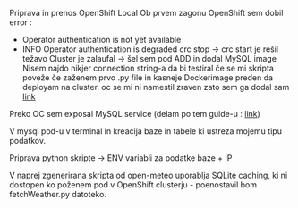 Priprava in prenos OpenShift Local
Ob prvem zagonu OpenShift sem dobil error : 
- Operator authentication is not yet available
- INFO Operator authentication is degraded
crc stop -> crc start je rešil težavo
Cluster je zalaufal -> šel sem pod ADD in dodal MySQL image
Nisem najdo nikjer connection string-a da bi testiral če se mi skripta poveže če zaženem prvo .py file in kasneje Dockerimage preden da deployam na cluster. 
oc se mi ni namestil zraven zato sem ga dodal sam [link](https://stackoverflow.com/questions/67458700/how-to-solve-oc-is-not-recognized-as-an-internal-or-external-command-problem)

Preko OC sem exposal MySQL service (delam po tem guide-u : [link](https://medium.com/fnplus/creating-deploying-and-exposing-a-mysql-database-container-on-redhat-openshift-8fda5a81e1a2))

V mysql pod-u v terminal in kreacija baze in tabele ki ustreza mojemu tipu podatkov. 

Priprava python skripte -> ENV variabli za podatke baze + IP

V naprej zgenerirana skripta od open-meteo uporablja SQLite caching, ki ni dostopen ko poženem pod v OpenShift clusterju - poenostavil bom fetchWeather.py datoteko.

